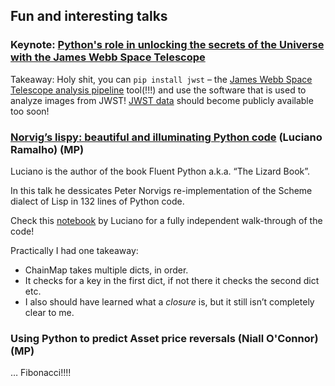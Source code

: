 ## Fun and interesting talks

### Keynote: [Python's role in unlocking the secrets of the Universe with the James Webb Space Telescope](https://ep2022.europython.eu/session/python-s-role-in-unlocking-the-secrets-of-the-universe-with-the-james-webb-space-telescope)

Takeaway:
Holy shit, you can `pip install jwst` – the [James Webb Space Telescope analysis pipeline](https://jwst-pipeline.readthedocs.io/) tool(!!!) and use the software that is used to analyze images from JWST! [JWST data](jwst-docs.stsci.edu/accessing-jwst-data) should become publicly available too soon!


### [Norvig’s lispy: beautiful and illuminating Python code](https://ep2022.europython.eu/session/norvig-s-lispy-beautiful-and-illuminating-python-code) (Luciano Ramalho) (MP)

Luciano is the author of the book Fluent Python a.k.a. “The Lizard Book”.

In this talk he dessicates Peter Norvigs re-implementation of the Scheme dialect of Lisp in 132 lines of Python code.

Check this [notebook](link) by Luciano for a fully independent walk-through of the code!

Practically I had one takeaway:
- ChainMap takes multiple dicts, in order.
- It checks for a key in the first dict, if not there it checks the second dict etc.
- I also should have learned what a _closure_ is, but it still isn’t completely clear to me.


### Using Python to predict Asset price reversals (Niall O'Connor) (MP)
… Fibonacci!!!!

